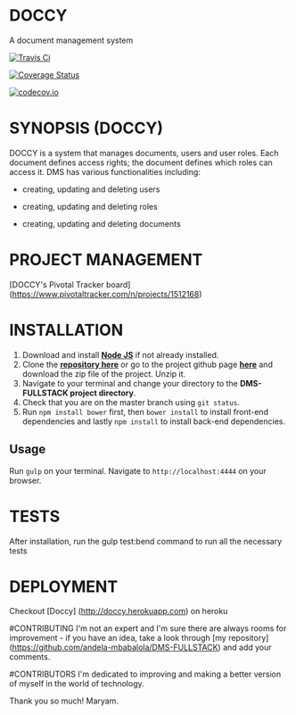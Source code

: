 # DOCCY
A document management system

[![Travis Ci](https://img.shields.io/travis/andela-mbabalola/DMS-FULLSTACK.svg)](https://travis-ci.org/andela-mbabalola/DMS-FULLSTACK)

[![Coverage Status](https://coveralls.io/repos/github/andela-mbabalola/DMS-FULLSTACK/badge.svg?branch=feature%2Ffend-bend-tests)](https://coveralls.io/github/andela-mbabalola/DMS-FULLSTACK?branch=feature%2Ffend-bend-tests)

[![codecov.io](https://codecov.io/github/andela-mbabalola/DMS-FULLSTACK/coverage.svg?branch=feature/devops)](https://codecov.io/github/andela-mbabalola/DMS-FULLSTACK?branch=feature/devops)

# SYNOPSIS (DOCCY)
DOCCY is a system that manages documents, users and user roles. Each document defines access rights; the document defines which roles can access it. DMS has various functionalities including:

- creating, updating and deleting users

- creating, updating and deleting roles

- creating, updating and deleting documents

# PROJECT MANAGEMENT
[DOCCY's Pivotal Tracker board] (https://www.pivotaltracker.com/n/projects/1512168)

# INSTALLATION
1. Download and install [**Node JS**](https://nodejs.org/en/) if not already installed.
2. Clone the [**repository here**](https://github.com/andela-mbabalola/DMS-FULLSTACK.git) or go to the project github page [**here**](https://github.com/andela-mbabalola/DMS-FULLSTACK) and download the zip file of the project. Unzip it.
3. Navigate to your terminal and change your directory to the **DMS-FULLSTACK project directory**.
4. Check that you are on the master branch using `git status`.
5. Run `npm install bower` first, then `bower install` to install front-end dependencies and lastly `npm install` to install back-end dependencies.

## Usage
Run `gulp` on your terminal.
Navigate to `http://localhost:4444` on your browser.

# TESTS
After installation, run the gulp test:bend command to run all the necessary tests

# DEPLOYMENT
Checkout [Doccy] (http://doccy.herokuapp.com) on heroku

#CONTRIBUTING
I'm not an expert and I'm sure there are always rooms for improvement - if you have an idea, take a look through [my repository] (https://github.com/andela-mbabalola/DMS-FULLSTACK) and add your comments.

#CONTRIBUTORS
I'm dedicated to improving and making a better version of myself in the world of technology.

Thank you so much!
Maryam.

